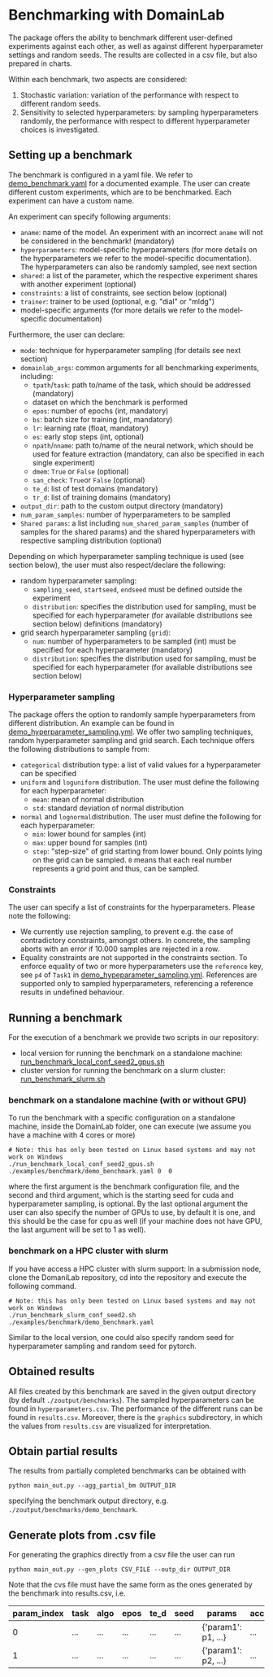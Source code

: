 # Benchmarking with DomainLab

The package offers the ability to benchmark different user-defined experiments against each other,
as well as against different hyperparameter settings and random seeds.
The results are collected in a csv file, but also prepared in charts.

Within each benchmark, two aspects are considered:
1. Stochastic variation: variation of the performance with respect to different random seeds.
2. Sensitivity to selected hyperparameters: by sampling hyperparameters randomly,
the performance with respect to different hyperparameter choices is investigated.

## Setting up a benchmark
The benchmark is configured in a yaml file. We refer to [demo_benchmark.yaml](https://github.com/marrlab/DomainLab/blob/master/examples/benchmark/demo_benchmark.yaml) for a documented
example. The user can create different custom experiments, which are to be benchmarked. Each
experiment can have a custom name.

An experiment can specify following arguments:
- `aname`: name of the model. An experiment with an incorrect `aname` will not be considered in the
benchmark! (mandatory)
- `hyperparameters`: model-specific hyperparameters (for more details on the hyperparameters we
refer to the model-specific documentation). The hyperparameters can also be randomly sampled, see
next section
- `shared`: a list of the parameter, which the respective experiment shares with another experiment
(optional)
- `constraints`: a list of constraints, see section below (optional)
- `trainer`: trainer to be used (optional, e.g. "dial" or "mldg")
- model-specific arguments (for more details we refer to the model-specific documentation)

Furthermore, the user can declare:
- `mode`: technique for hyperparameter sampling (for details see next section)
- `domainlab_args`: common arguments for all benchmarking experiments, including:
  - `tpath`/`task`: path to/name of the task, which should be addressed (mandatory)
  - dataset on which the benchmark is performed
  - `epos`: number of epochs (int, mandatory)
  - `bs`: batch size for training (int, mandatory)
  - `lr`: learning rate (float, mandatory)
  - `es`: early stop steps (int, optional)
  - `npath`/`nname`: path to/name of the neural network, which should be used for feature extraction
    (mandatory, can also be specified in each single experiment)
  - `dmem`: `True` or `False` (optional)
  - `san_check`: `True`or `False` (optional)
  - `te_d`: list of test domains (mandatory)
  - `tr_d`: list of training domains (mandatory)
- `output_dir`: path to the custom output directory (mandatory)
- `num_param_samples`: number of hyperparameters to be sampled
- `Shared params`: a list including `num_shared_param_samples` (number of samples for the shared
params) and the shared hyperparameters with respective sampling distribution (optional)

Depending on which hyperparameter sampling technique is used (see section below), the user must also
respect/declare the following:
- random hyperparameter sampling:
  - `sampling_seed`, `startseed`, `endseed` must be defined outside the experiment
  - `distribution`: specifies the distribution used for sampling, must be specified for each
  hyperparameter (for available distributions see section below)
  definitions (mandatory)
- grid search hyperparameter sampling (`grid`):
  - `num`: number of hyperparameters to be sampled (int) must be specified for each hyperparameter
  (mandatory)
  - `distribution`: specifies the distribution used for sampling, must be specified for each
  hyperparameter (for available distributions see section below)
  

### Hyperparameter sampling
The package offers the option to randomly sample hyperparameters from different distribution.
An example can be found in [demo_hyperparameter_sampling.yml](https://github.com/marrlab/DomainLab/blob/master/examples/yaml/demo_hyperparameter_sampling.yml). We offer two sampling
techniques, random hyperparameter sampling and grid search. Each technique offers the following
distributions to sample from:
- `categorical` distribution type: a list of valid values for a hyperparameter can be specified
- `uniform` and `loguniform` distribution. The user must define the following for each
hyperparameter:
  - `mean`: mean of normal distribution
  - `std`: standard deviation of normal distribution
- `normal` and `lognormal`distribution. The user must define the following for each hyperparameter:
  - `min`: lower bound for samples (int)
  - `max`: upper bound for samples (int)
  - `step`: "step-size" of grid starting from lower bound. Only points lying on the grid can be
  sampled. `0` means that each real number represents a grid point and thus, can be sampled. 
  

### Constraints
The user can specify a list of constraints for the hyperparameters. Please note the following:
- We currently use rejection sampling, to prevent e.g. the case of contradictory constraints,
amongst others. In concrete, the sampling aborts with an error if 10.000 samples are rejected in a
row. 
- Equality constraints are not supported in the constraints section. To enforce equality of two or 
more hyperparameters use the `reference` key, see `p4` of `Task1` in
[demo_hypeparameter_sampling.yml](https://github.com/marrlab/DomainLab/blob/master/examples/yaml/demo_hyperparameter_sampling.yml). References are supported only to sampled hyperparameters,
referencing a reference results in undefined behaviour.


## Running a benchmark
For the execution of a benchmark we provide two scripts in our repository:
- local version for running the benchmark on a standalone machine:
[run_benchmark_local_conf_seed2_gpus.sh](https://github.com/marrlab/DomainLab/blob/master/run_benchmark_local_conf_seed2_gpus.sh)
- cluster version for running the benchmark on a slurm cluster: [run_benchmark_slurm.sh](https://github.com/marrlab/DomainLab/blob/master/run_benchmark_slurm_conf_seed2.sh)

### benchmark on a standalone machine (with or without GPU)
To run the benchmark with a specific configuration on a standalone machine, inside the DomainLab 
folder, one can execute (we assume you have a machine with 4 cores or more)
```shell
# Note: this has only been tested on Linux based systems and may not work on Windows
./run_benchmark_local_conf_seed2_gpus.sh ./examples/benchmark/demo_benchmark.yaml 0  0
```
where the first argument is the benchmark configuration file, and the second and third argument,
which is the starting seed for cuda and hyperparameter sampling, is optional. By the last optional
argument the user can also specify the number of GPUs to use, by default it is one, and this should
be the case for cpu as well (if your machine does not have GPU, the last argument will be set to 1
as well).

### benchmark on a HPC cluster with slurm
If you have access a HPC cluster with slurm support: In a submission node, clone the DomaniLab
repository, cd into the repository and execute the following command.
```cluster
# Note: this has only been tested on Linux based systems and may not work on Windows
./run_benchmark_slurm_conf_seed2.sh ./examples/benchmark/demo_benchmark.yaml
```
Similar to the local version, one could also specify random seed for hyperparameter sampling and
random seed for pytorch.

## Obtained results
All files created by this benchmark are saved in the given output directory
(by default `./zoutput/benchmarks`). The sampled hyperparameters can be found in
`hyperparameters.csv`. The performance of the different runs can be found in `results.csv`.
Moreover, there is the `graphics` subdirectory, in which the values from `results.csv` are
visualized for interpretation.


## Obtain partial results
The results from partially completed benchmarks can be obtained with
```commandline
python main_out.py --agg_partial_bm OUTPUT_DIR
```
specifying the benchmark output directory, e.g. `./zoutput/benchmarks/demo_benchmark`.

## Generate plots from .csv file

For generating the graphics directly from a csv file the user can run 

```commandline
python main_out.py --gen_plots CSV_FILE --outp_dir OUTPUT_DIR
```

Note that the cvs file must have the same form as the ones generated by the benchmark into
results.csv, i.e. 





| param_index | task | algo | epos | te_d | seed | params | acc | precision | recall | specificity | f1 | auroc | 
|---|---|---|---|---|---|---|---|---|---|---|---|---|
| 0 | ... | ... | ... | ... | ... | {'param1': p1, ...} | ... | ... | ... | ... | ... | ... |
| 1 | ... | ... | ... | ... | ... | {'param1': p2, ...} | ... | ... | ... | ... | ... | ... |

